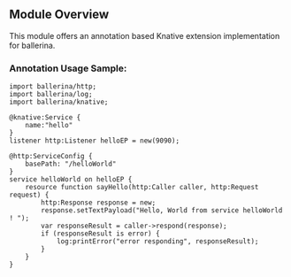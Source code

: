 ## Module Overview

This module offers an annotation based Knative extension implementation for ballerina.

### Annotation Usage Sample:

```ballerina
import ballerina/http;
import ballerina/log;
import ballerina/knative;

@knative:Service {
    name:"hello"
}
listener http:Listener helloEP = new(9090);

@http:ServiceConfig {
    basePath: "/helloWorld"
}
service helloWorld on helloEP {
    resource function sayHello(http:Caller caller, http:Request request) {
        http:Response response = new;
        response.setTextPayload("Hello, World from service helloWorld ! ");
        var responseResult = caller->respond(response);
        if (responseResult is error) {
            log:printError("error responding", responseResult);
        }
    }
}
```
